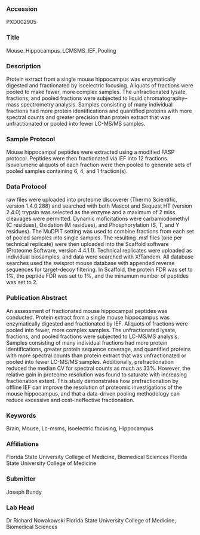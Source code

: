 ### Accession
PXD002905

### Title
Mouse_Hippocampus_LCMSMS_IEF_Pooling

### Description
Protein extract from a single mouse hippocampus was enzymatically digested and fractionated by isoelectric focusing. Aliquots of fractions were pooled to make fewer, more complex samples. The unfractionated lysate, fractions, and pooled fractions were subjected to liquid chromatography–mass spectrometry analysis. Samples consisting of many individual fractions had more protein identifications and quantified proteins with more spectral counts and greater precision than protein extract that was unfractionated or pooled into fewer LC-MS/MS samples.

### Sample Protocol
Mouse hippocampal peptides were extracted using a modified FASP protocol. Peptides were then fractionated via IEF into 12 fractions. Isovolumeric aliquots of each fraction were then pooled to generate sets of pooled samples containing 6, 4, and 1 fraction(s).

### Data Protocol
raw files were uploaded into proteome discoverer (Thermo Scientific, version 1.4.0.288) and searched with both Mascot and Sequest HT (version 2.4.0) trypsin was selected as the enzyme and a maximum of 2 miss cleavages were permitted. Dynamic moficitations were carbamiodomethyl (C residues), Oxidation (M residues), and Phosphorylation (S, T, and Y residues). The MuDPIT setting was used to combine fractions from each set of pooled samples into single samples. The resulting .msf files (one per technical replicate) were then uploaded into the Scaffold software (Proteome Software, version 4.4.1.1). Technical replicates were uploaded as individual biosamples, and data were searched with X!Tandem. All database searches used the swisprot mouse database with appended reverse sequences for target-decoy filtering. In Scaffold, the protein FDR was set to 1%, the peptide FDR was set to 1%, and the minumum number of peptides was set to 2.

### Publication Abstract
An assessment of fractionated mouse hippocampal peptides was conducted. Protein extract from a single mouse hippocampus was enzymatically digested and fractionated by IEF. Aliquots of fractions were pooled into fewer, more complex samples. The unfractionated lysate, fractions, and pooled fractions were subjected to LC-MS/MS analysis. Samples consisting of many individual fractions had more protein identifications, greater protein sequence coverage, and quantified proteins with more spectral counts than protein extract that was unfractionated or pooled into fewer LC-MS/MS samples. Additionally, prefractionation reduced the median CV for spectral counts as much as 33%. However, the relative gain in proteome resolution was found to saturate with increasing fractionation extent. This study demonstrates how prefractionation by offline IEF can improve the resolution of proteomic investigations of the mouse hippocampus, and that a data-driven pooling methodology can reduce excessive and cost-ineffective fractionation.

### Keywords
Brain, Mouse, Lc-msms, Isoelectric focusing, Hippocampus

### Affiliations
Florida State University College of Medicine, Biomedical Sciences
Florida State University College of Medicine

### Submitter
Joseph Bundy

### Lab Head
Dr Richard Nowakowski
Florida State University College of Medicine, Biomedical Sciences


